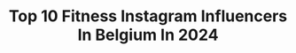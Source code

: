 ---
title: Top 10 Fitness Instagram Influencers In Belgium In 2024
description: >-
  Find top fitness Instagram influencers in Belgium in 2024. Most popular hashtags: #fitness #fit #motivation #gym.
platform: Instagram
hits: 41
text_top: Identify the most popular Instagram profiles on inBeat.
text_bottom: inBeat has 41 Instagram influencers like this in Belgium for you to connect with.
profiles:
  - username: "lexharlee"
    fullname: >-
      Lex
    bio: >-
      LA Fitness•Vegan•Producer Panamanian & Belgian
    location: "Belgium"
    followers: 68256
    engagement: 1370
    commentsToLikes: 0.016974
    id: ck5hf8yliwd0b0i118glo6s22
    verified: false
    hashtags: "#sistersister"
  - username: "justinevandermeersch"
    fullname: >-
      JUSTINE VAN DER MEERSCH
    bio: >-
      | photography| fitness| fashion| ambassador @bonbiniline Part of @summerbash.be family 📸@seeknokke 📸 @justinevandermeersch_photos
    location: "Belgium"
    followers: 15317
    engagement: 603
    commentsToLikes: 0.016530
    id: ck5hmpp55me7b0i11zsn18amm
    verified: false
    hashtags: ""
  - username: "magzzfit"
    fullname: >-
      MAGALI🌺
    bio: >-
      📍België 💪🏽 fitness&mental health 💥 @idealofsweden BBMAGZZFIT15 ✈️ next: 😺 @bono_the_british_shorthair 💁🏼‍♀️ privé acc @the_magzz_official
    location: "Belgium"
    followers: 6749
    engagement: 825
    commentsToLikes: 0.077780
    id: ck15t7ms7gq4z0i19nr9yidau
    verified: false
    hashtags: "#strongereveryday, #train, #fitnesspage, #gymlife"
  - username: "fit_with_kelly_"
    fullname: >-
      KELLY DEJAEGERE 🌻
    bio: >-
      FITNESS || MENTAL HEALTH 📍Based in Belgium @bootytools team 🍑 20 y/o
    location: "Belgium"
    followers: 2942
    engagement: 709
    commentsToLikes: 0.178688
    id: ckf5qr4h8aao20j23kal0eayn
    verified: false
    hashtags: "#proud, #reign, #reignbodyfuel, #bootytoolsbe"
  - username: "rgls.fitness"
    fullname: >-
      尺ロ乃モ尺イロ.  G乚ら
    bio: >-
      || 𝑷𝒆𝒓𝒔𝒐𝒏𝒂𝒍 𝑻𝒓𝒂𝒊𝒏𝒆𝒓 𝒃𝒂𝒔𝒆𝒅 𝒊𝒏 𝑩𝒓𝒖𝒔𝒔𝒆𝒍𝒔 || 𝑭𝒊𝒕𝒏𝒆𝒔𝒔 𝑴𝒐𝒅𝒆𝒍 𝑫𝑴 𝒎𝒆 𝒇𝒐𝒓 𝒂 𝒄𝒐𝒏𝒔𝒖𝒍𝒕𝒂𝒕𝒊𝒐𝒏 📩 📍BE🇧🇪 🔒❣️ @saraks.fit || @animaleurope 💊 𝟏𝟎% 𝐑𝐆𝐋𝐒 ⤵️
    location: "Belgium"
    followers: 120935
    engagement: 196
    commentsToLikes: 0.004953
    id: ck600jwtwdql20i149rv3xbiz
    verified: false
    hashtags: "#belgium, #gymlife, #training, #instafit"
  - username: "danny_dorland"
    fullname: >-
      Danny Dorland
    bio: >-
      Scott in @likemeketnet Freek in @vtmfamilie
    location: "Belgium"
    followers: 37026
    engagement: 908
    commentsToLikes: 0.020481
    id: ck55neil461ij0i11z7zcyae7
    verified: false
    hashtags: "#fit, #mensstyle, #crossfit, #style"
  - username: "eliemudiayi"
    fullname: >-
      Elie Mudiayi B. כריסטיאן
    bio: >-
      Le bonheur est dans les choses simples 🔥 Healthy lifestyle Email for a collab 🙏🏽 #cokeambassador #ambassadorbasicfitbe #asosambassador 📍Bruxelles
    location: "Belgium"
    followers: 28009
    engagement: 385
    commentsToLikes: 0.018991
    id: ck0txd9w9itsl0i19idjac8vj
    verified: false
    hashtags: "#fitnessaddict, #style, #zante, #fitness"
  - username: "sam.v_e"
    fullname: >-
      S a m 🧿
    bio: >-
      C r o s s f i t M e r c h t e m
    location: "Belgium"
    followers: 9466
    engagement: 225
    commentsToLikes: 0.022963
    id: ckaowdvgs8i4d0i78oz47xrzd
    verified: false
    hashtags: "#fitness, #myproteinwomen, #crossfiteurope, #getfit"
  - username: "steveboedt"
    fullname: >-
      Steve Boedt
    bio: >-
      🗣️Confidence/ Happiness coach speaker 🌈 Help you find happiness 📖 ✍️ The Right Mindset 🌎 Presenter +100 countries 🏆 7 Awards 📍🇧🇪 Join 👇🏼 website
    location: "Belgium"
    followers: 153426
    engagement: 116
    commentsToLikes: 0.041797
    id: ck135zw7b42gg0i19d2bkhv29
    verified: true
    hashtags: "#mindset, #motivation, #zin, #zumbafitness"
  - username: "remi.ganzeman"
    fullname: >-
      REMI GANZEMAN
    bio: >-
      𝐎𝐧𝐥𝐢𝐧𝐞 𝐅𝐢𝐭𝐧𝐞𝐬𝐬 𝐂𝐨𝐚𝐜𝐡 📈 Helping (busy) men gain lean muscle mass AND lose fat! 📲 DM the word '𝐆𝐀𝐈𝐍𝐒' and maybe I can help you!
    location: "Belgium"
    followers: 20362
    engagement: 87
    commentsToLikes: 0.015814
    id: ck0twglz0fack0i196e89a169
    verified: false
    hashtags: "#fitnesstips, #onlinecoaching, #healtyhabits, #onlinecoach"
---